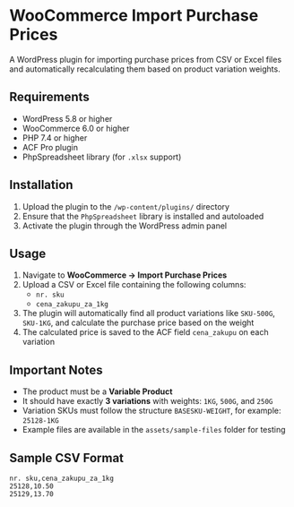 # WooCommerce Import Purchase Prices

A WordPress plugin for importing purchase prices from CSV or Excel files and automatically recalculating them based on product variation weights.

## Requirements

- WordPress 5.8 or higher  
- WooCommerce 6.0 or higher  
- PHP 7.4 or higher  
- ACF Pro plugin  
- PhpSpreadsheet library (for `.xlsx` support)

## Installation

1. Upload the plugin to the `/wp-content/plugins/` directory  
2. Ensure that the `PhpSpreadsheet` library is installed and autoloaded  
3. Activate the plugin through the WordPress admin panel  

## Usage

1. Navigate to **WooCommerce → Import Purchase Prices**  
2. Upload a CSV or Excel file containing the following columns:  
   - `nr. sku`  
   - `cena_zakupu_za_1kg`  
3. The plugin will automatically find all product variations like `SKU-500G`, `SKU-1KG`, and calculate the purchase price based on the weight  
4. The calculated price is saved to the ACF field `cena_zakupu` on each variation  

## Important Notes

- The product must be a **Variable Product**  
- It should have exactly **3 variations** with weights: `1KG`, `500G`, and `250G`  
- Variation SKUs must follow the structure `BASESKU-WEIGHT`, for example: `25128-1KG`  
- Example files are available in the `assets/sample-files` folder for testing  

## Sample CSV Format

```csv
nr. sku,cena_zakupu_za_1kg
25128,10.50
25129,13.70